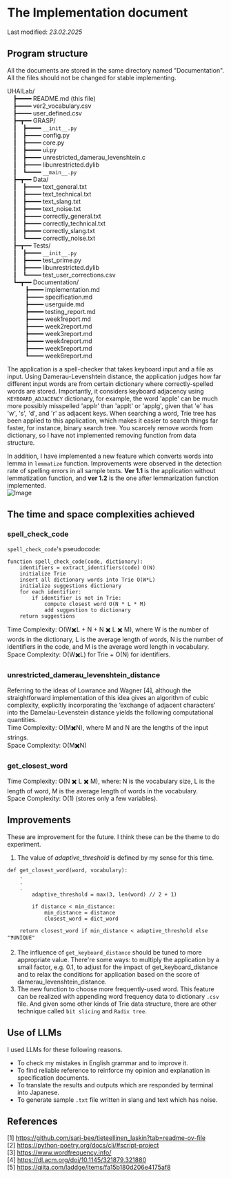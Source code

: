 # The Implementation document
Last modified: *23.02.2025*

## Program structure  
All the documents are stored in the same directory named "Documentation".  
All the files should not be changed for stable implementing.

UHAILab/  
&emsp;┣━━━━ README.md (this file)  
&emsp;┣━━━━ ver2_vocabulary.csv  
&emsp;┣━━━━ user_defined.csv  
&emsp;┣━┳━━ GRASP/  
&emsp;┃&emsp;┣━━━━ ```__init__.py```  
&emsp;┃&emsp;┣━━━━ config.py  
&emsp;┃&emsp;┣━━━━ core.py  
&emsp;┃&emsp;┣━━━━ ui.py  
&emsp;┃&emsp;┣━━━━ unrestricted_damerau_levenshtein.c  
&emsp;┃&emsp;┣━━━━ libunrestricted.dylib  
&emsp;┃&emsp;┗━━━━ ```__main__.py```  
&emsp;┣━┳━━ Data/  
&emsp;┃&emsp;┣━━━━ text_general.txt   
&emsp;┃&emsp;┣━━━━ text_technical.txt  
&emsp;┃&emsp;┣━━━━ text_slang.txt  
&emsp;┃&emsp;┣━━━━ text_noise.txt  
&emsp;┃&emsp;┣━━━━ correctly_general.txt  
&emsp;┃&emsp;┣━━━━ correctly_technical.txt  
&emsp;┃&emsp;┣━━━━ correctly_slang.txt  
&emsp;┃&emsp;┗━━━━ correctly_noise.txt  
&emsp;┣━┳━━ Tests/  
&emsp;┃&emsp;┣━━━━ ```__init__.py```  
&emsp;┃&emsp;┣━━━━ test_prime.py   
&emsp;┃&emsp;┣━━━━ libunrestricted.dylib   
&emsp;┃&emsp;┗━━━━ test_user_corrections.csv  
&emsp;┗━┳━━ Documentation/  
&emsp;&emsp;&emsp;┣━━━━ implementation.md  
&emsp;&emsp;&emsp;┣━━━━ specification.md  
&emsp;&emsp;&emsp;┣━━━━ userguide.md  
&emsp;&emsp;&emsp;┣━━━━ testing_report.md  
&emsp;&emsp;&emsp;┣━━━━ week1report.md  
&emsp;&emsp;&emsp;┣━━━━ week2report.md  
&emsp;&emsp;&emsp;┣━━━━ week3report.md  
&emsp;&emsp;&emsp;┣━━━━ week4report.md  
&emsp;&emsp;&emsp;┣━━━━ week5report.md  
&emsp;&emsp;&emsp;┗━━━━ week6report.md  

The application is a spell-checker that takes keyboard input and a file as input. Using Damerau-Levenshtein distance, the application judges how far different input words are from certain dictionary where correctly-spelled words are stored. Importantly, it considers keyboard adjacency using ```KEYBOARD_ADJACENCY``` dictionary, for example, the word 'apple' can be much more possibly misspelled 'applr' than 'applt' or 'applg', given that 'e' has 'w', 's', 'd', and 'r' as adjacent keys. When searching a word, Trie tree has been applied to this application, which makes it easier to search things far faster, for instance, binary search tree. You scarcely remove words from dictionary, so I have not implemented removing function from data structure.  

In addition, I have implemented a new feature which converts words into lemma in ```lemmatize``` function. Improvements were observed in the detection rate of spelling errors in all sample texts. **Ver 1.1** is the application without lemmatization function, and **ver 1.2** is the one after lemmarization function implemented.  
![Image](https://github.com/user-attachments/assets/85adbb85-5437-458b-9fca-08010956fcbf)

## The time and space complexities achieved
### spell_check_code
```spell_check_code```'s pseudocode:  
```
function spell_check_code(code, dictionary):
    identifiers = extract_identifiers(code) O(N)
    initialize Trie
    insert all dictionary words into Trie O(W*L)
    initialize suggestions dictionary
    for each identifier:
        if identifier is not in Trie:
            compute closest word O(N * L * M)
            add suggestion to dictionary
    return suggestions
```  
Time Complexity: O(W✖️L + N + N ✖️ L ✖️ M), where W is the number of words in the dictionary, L is the average length of words, N is the number of identifiers in the code, and M is the average word length in vocabulary.  
Space Complexity: O(W✖️L) for Trie + O(N) for identifiers.  
### unrestricted_damerau_levenshtein_distance
Referring to the ideas of Lowrance and Wagner [4], although the straightforward implementation of this idea gives an algorithm of cubic complexity, explicitly incorporating the ‘exchange of adjacent characters’ into the Damelau-Levenstein distance yields the following computational quantities.  
Time Complexity: O(M✖️N), where M and N are the lengths of the input strings.  
Space Complexity: O(M✖️N)  

### get_closest_word
Time Complexity: O(N ✖️ L ✖️ M), where: N is the vocabulary size, L is the length of word, M is the average length of words in the vocabulary.  
Space Complexity: O(1) (stores only a few variables).  

## Improvements
These are improvement for the future. I think these can be the theme to do experiment. 
1. The value of *adaptive_threshold* is defined by my sense for this time. 
```
def get_closest_word(word, vocabulary):
    .
    .
    .
        adaptive_threshold = max(3, len(word) // 2 + 1)

        if distance < min_distance:
            min_distance = distance
            closest_word = dict_word
    
    return closest_word if min_distance < adaptive_threshold else "❓UNIQUE"
```  
2. The influence of ```get_keyboard_distance``` should be tuned to more appropriate value. There're some ways: to multiply the application by a small factor, e.g. 0.1, to adjust for the impact of get_keyboard_distance and to relax the conditions for application based on the score of damerau_levenshtein_distance.  
3. The new function to choose more frequently-used word. This feature can be realized with appending word frequency data to dictionary ```.csv``` file. And given some other kinds of Trie data structure, there are other technique called `bit slicing` and `Radix tree`.  

## Use of LLMs
I used LLMs for these following reasons.
- To check my mistakes in English grammar and to improve it.  
- To find reliable reference to reinforce my opinion and explanation in specification documents.  
- To translate the results and outputs which are responded by terminal into Japanese.  
- To generate sample ```.txt``` file written in slang and text which has noise.  

## References
[1] https://github.com/sari-bee/tieteellinen_laskin?tab=readme-ov-file  
[2] https://python-poetry.org/docs/cli/#script-project  
[3] https://www.wordfrequency.info/  
[4] https://dl.acm.org/doi/10.1145/321879.321880  
[5] https://qiita.com/laddge/items/fa15b180d206e4175af8   